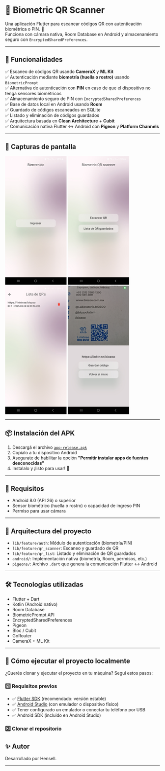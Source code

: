 # 📱 Biometric QR Scanner

Una aplicación Flutter para escanear códigos QR con autenticación biométrica o PIN. 🚀  
Funciona con cámara nativa, Room Database en Android y almacenamiento seguro con `EncryptedSharedPreferences`.

---

## 🧠 Funcionalidades

✅ Escaneo de códigos QR usando **CameraX** y **ML Kit**  
✅ Autenticación mediante **biometría (huella o rostro)** usando `BiometricPrompt`  
✅ Alternativa de autenticación con **PIN** en caso de que el dispositivo no tenga sensores biométricos  
✅ Almacenamiento seguro de PIN con `EncryptedSharedPreferences`  
✅ Base de datos local en Android usando **Room**  
✅ Guardado de códigos escaneados en SQLite  
✅ Listado y eliminación de códigos guardados  
✅ Arquitectura basada en **Clean Architecture** + **Cubit**  
✅ Comunicación nativa Flutter ↔️ Android con **Pigeon** y **Platform Channels**

---

## 📸 Capturas de pantalla

<p float="left">
  <img src="screenshots/1.jpg" width="200" height="417" />
  <img src="screenshots/2.jpg" width="200" height="417" />
  <img src="screenshots/3.jpg" width="200" height="417" />
  <img src="screenshots/4.jpg" width="200" height="417" />
</p>

---

## 📦 Instalación del APK

1. Descargá el archivo [`app-release.apk`](apk/app-release.apk)
2. Copialo a tu dispositivo Android
3. Asegurate de habilitar la opción **"Permitir instalar apps de fuentes desconocidas"**
4. Instalalo y ¡listo para usar! 🎉

---

## 🔧 Requisitos

- Android 8.0 (API 26) o superior
- Sensor biométrico (huella o rostro) o capacidad de ingreso PIN
- Permiso para usar cámara

---

## 🧱 Arquitectura del proyecto

- `lib/feature/auth`: Módulo de autenticación (biometría/PIN)
- `lib/feature/qr_scanner`: Escaneo y guardado de QR
- `lib/feature/qr_list`: Listado y eliminación de QR guardados
- `android/`: Implementación nativa (biometría, Room, permisos, etc.)
- `pigeons/`: Archivo `.dart` que genera la comunicación Flutter ↔️ Android

---

## 🛠️ Tecnologías utilizadas

- Flutter + Dart
- Kotlin (Android nativo)
- Room Database
- BiometricPrompt API
- EncryptedSharedPreferences
- Pigeon
- Bloc / Cubit
- GoRouter
- CameraX + ML Kit

---

## 🔨 Cómo ejecutar el proyecto localmente

¿Querés clonar y ejecutar el proyecto en tu máquina? Seguí estos pasos:

### 1️⃣ Requisitos previos

- ✅ [Flutter SDK](https://docs.flutter.dev/get-started/install) (recomendado: versión estable)
- ✅ [Android Studio](https://developer.android.com/studio) (con emulador o dispositivo físico)
- ✅ Tener configurado un emulador o conectar tu teléfono por USB
- ✅ Android SDK (incluido en Android Studio)

### 2️⃣ Clonar el repositorio

## ✨ Autor

Desarrollado por Hensell.

---
